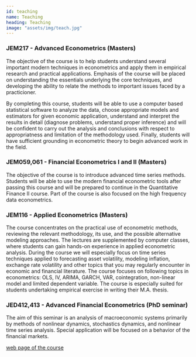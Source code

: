```yaml
---
id: teaching
name: Teaching
heading: Teaching
image: "assets/img/teach.jpg"
---
```


### JEM217 - Advanced Econometrics (Masters)

The objective of the course is to help students understand several important modern techniques in econometrics and apply them in empirical research and practical applications. Emphasis of the course will be placed on understanding the essentials underlying the core techniques, and developing the ability to relate the methods to important issues faced by a practicioner.

By completing this course, students will be able to use a computer based statistical software to analyze the data, choose appropriate models and estimators for given economic application, understand and interpret the results in detail (diagnose problems, understand proper inference) and will be confident to carry out the analysis and conclusions with respect to appropriatness and limitation of the methodology used. Finally, students will have sufficient grounding in econometric theory to begin advanced work in the field.


### JEM059,061 - Financial Econometrics I and II (Masters)

The objective of the course is to introduce advanced time series methods. Students will be able to use the modern financial econometric tools after passing this course and will be prepared to continue in the Quantitative Finance II course. Part of the course is also focused on the high frequency data econometrics.


### JEM116 - Applied Econometrics (Masters)

The course concentrates on the practical use of econometric methods, reviewing the relevant methodology, its use, and the possible alternative modeling approaches. The lectures are supplemented by computer classes, where students can gain hands-on experience in applied econometric analysis. During the course we will especially focus on time series techniques applied to forecasting asset volatility, modeling inflation, exchange rate volatility and other topics that you may regularly encounter in economic and financial literature. The course focuses on following topics in econometrics: OLS, IV, ARIMA, GARCH, VAR, cointegration, non-linear model and limited dependent variable. The course is especially suited for students undertaking empirical exercise in writing their M.A. thesis.


### JED412,413 - Advanced Financial Econometrics (PhD seminar)

The aim of this seminar is an analysis of macroeconomic systems primarily by methods of nonlinear dynamics, stochastics dynamics, and nonlinear time series analysis. Special application will be focused on a behavior of the financial markets.

[web page of the course](http://ies.fsv.cuni.cz/cs/syllab/JED412,413)
